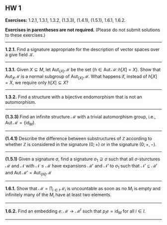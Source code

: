 ## HW 1

**Exercises:** 1.2.1, 1.3.1, 1.3.2, (1.3.3), (1.4.1),
(1.5.1), 1.6.1, 1.6.2.

**Exercises in parentheses are not required.** (Please do not submit solutions to these exercises.)

-------------------------------------------------

**1.2.1.** Find a signature appropriate for the description of vector spaces over a give field $\mathcal K$.

-------------------------------------------------

**1.3.1.** Given $X\subseteq M$, let $\operatorname{Aut}_{\{X\}}\mathcal M$ be the set
$\{h \in \operatorname{Aut}\mathcal M \colon h[X]= X\}$.
Show that
$\operatorname{Aut}_{X}\mathcal M$ is a normal subgroup of $\operatorname{Aut}_{\{X\}}\mathcal M$.
What happens if, instead of $h[X] = X$, we require only $h[X] \subseteq X$?

-------------------------------------------------

**1.3.2.** Find a structure with a bijective endomorphism that is not an automorphism.

-------------------------------------------------

**(1.3.3)** Find an infinite structure $\mathcal{M}$ with a trivial automorphism group, i.e.,
$\operatorname{Aut}\mathcal{M} = \{\operatorname{id}_M\}$.

-------------------------------------------------

**(1.4.1)** Describe the difference between substructures of $\mathbb Z$ according to whether $\mathbb Z$ is considered in the signature $(0; +)$ or in the
signature $(0; +, -)$.

-------------------------------------------------

**(1.5.1)** Given a signature $\sigma$, find a signature $\sigma_1 \supseteq \sigma$ such that all $\sigma$-sturctures $\mathcal M$ and $\mathcal N$ with $\mathcal N \leq \mathcal M$ have expansions $\mathcal{M}'$ and
$\mathcal{N}'$ to $\sigma_1$ such that
$\mathcal{N}'\subseteq \mathcal{M}'$ and
$\operatorname{Aut}\mathcal{M}' = \operatorname{Aut}_{\{N\}}\mathcal{M}$

-------------------------------------------------

**1.6.1.**
Show that $\mathcal M = \prod_{i\in I} \mathcal{M}_i$ is uncountable as soon as no $M_i$ is empty and infinitely many of the
$M_i$ have at least two elements.

-------------------------------------------------

**1.6.2.** Find an embedding $e \colon \mathcal M \to \mathcal M^I$
such that $p_i e = \operatorname{id}_M$ for all $i \in I$.

-------------------------------------------------
